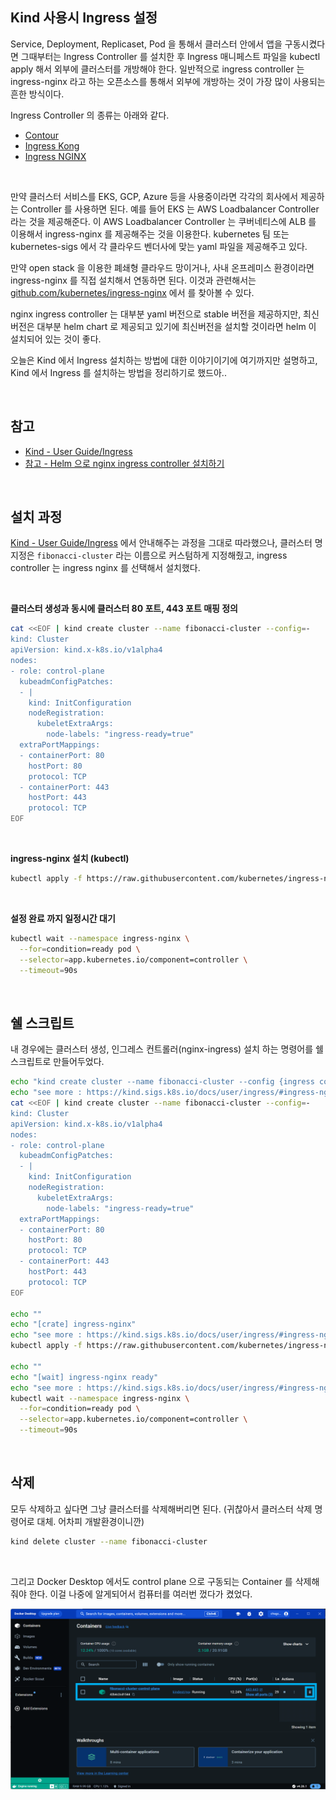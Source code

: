 ## Kind 사용시 Ingress 설정

Service, Deployment, Replicaset, Pod 을 통해서 클러스터 안에서 앱을 구동시켰다면 그때부터는 Ingress Controller 를 설치한 후 Ingress 매니페스트 파일을 kubectl apply 해서 외부에 클러스터를 개방해야 한다. 일반적으로 ingress controller 는 ingress-nginx 라고 하는 오픈소스를 통해서 외부에 개방하는 것이 가장 많이 사용되는 흔한 방식이다.<br>

Ingress Controller 의 종류는 아래와 같다.<br>

- [Contour](https://kind.sigs.k8s.io/docs/user/ingress/#contour)
- [Ingress Kong](https://kind.sigs.k8s.io/docs/user/ingress/#ingress-kong)
- [Ingress NGINX](https://kind.sigs.k8s.io/docs/user/ingress/#ingress-nginx)

<br>



만약 클러스터 서비스를 EKS, GCP, Azure 등을 사용중이라면 각각의 회사에서 제공하는 Controller 를 사용하면 된다. 예를 들어 EKS 는 AWS Loadbalancer Controller 라는 것을 제공해준다. 이 AWS Loadbalancer Controller 는 쿠버네티스에 ALB 를 이용해서 ingress-nginx 를 제공해주는 것을 이용한다. kubernetes 팀 또는 kubernetes-sigs 에서 각 클라우드 벤더사에 맞는 yaml 파일을 제공해주고 있다.<br>

만약 open stack 을 이용한 폐쇄형 클라우드 망이거나, 사내 온프레미스 환경이라면 ingress-nginx 를 직접 설치해서 연동하면 된다. 이것과 관련해서는 [github.com/kubernetes/ingress-nginx](https://github.com/kubernetes/ingress-nginx/) 에서  를 찾아볼 수 있다.<br>

nginx ingress controller 는 대부분 yaml 버전으로 stable 버전을 제공하지만, 최신버전은 대부분 helm chart 로 제공되고 있기에 최신버전을 설치할 것이라면 helm 이 설치되어 있는 것이 좋다.<br>

오늘은 Kind 에서 Ingress 설치하는 방법에 대한 이야기이기에 여기까지만 설명하고, Kind 에서 Ingress 를 설치하는 방법을 정리하기로 했드아..<br>

<br>



## 참고

- [Kind - User Guide/Ingress](https://kind.sigs.k8s.io/docs/user/ingress/)
- [참고 - Helm 으로 nginx ingress controller 설치하기](https://hyeo-noo.tistory.com/385)

<br>



## 설치 과정

[Kind - User Guide/Ingress](https://kind.sigs.k8s.io/docs/user/ingress/) 에서 안내해주는 과정을 그대로 따라했으나, 클러스터 명 지정은 `fibonacci-cluster` 라는 이름으로 커스텀하게 지정해줬고, ingress controller 는 ingress nginx 를 선택해서 설치했다. <br>

<br>



**클러스터 생성과 동시에 클러스터 80 포트, 443 포트 매핑 정의**<br>

```bash
cat <<EOF | kind create cluster --name fibonacci-cluster --config=-
kind: Cluster
apiVersion: kind.x-k8s.io/v1alpha4
nodes:
- role: control-plane
  kubeadmConfigPatches:
  - |
    kind: InitConfiguration
    nodeRegistration:
      kubeletExtraArgs:
        node-labels: "ingress-ready=true"
  extraPortMappings:
  - containerPort: 80
    hostPort: 80
    protocol: TCP
  - containerPort: 443
    hostPort: 443
    protocol: TCP
EOF
```

<br>



**ingress-nginx 설치 (kubectl)**<br>

```bash
kubectl apply -f https://raw.githubusercontent.com/kubernetes/ingress-nginx/main/deploy/static/provider/kind/deploy.yaml
```

<br>



**설정 완료 까지 일정시간 대기**<br>

```bash
kubectl wait --namespace ingress-nginx \
  --for=condition=ready pod \
  --selector=app.kubernetes.io/component=controller \
  --timeout=90s
```

<br>



## 쉘 스크립트

내 경우에는 클러스터 생성, 인그레스 컨트롤러(nginx-ingress) 설치 하는 명령어를 쉘스크립트로 만들어두었다.

```bash
echo "kind create cluster --name fibonacci-cluster --config {ingress config}"
echo "see more : https://kind.sigs.k8s.io/docs/user/ingress/#ingress-nginx"
cat <<EOF | kind create cluster --name fibonacci-cluster --config=-
kind: Cluster
apiVersion: kind.x-k8s.io/v1alpha4
nodes:
- role: control-plane
  kubeadmConfigPatches:
  - |
    kind: InitConfiguration
    nodeRegistration:
      kubeletExtraArgs:
        node-labels: "ingress-ready=true"
  extraPortMappings:
  - containerPort: 80
    hostPort: 80
    protocol: TCP
  - containerPort: 443
    hostPort: 443
    protocol: TCP
EOF

echo ""
echo "[crate] ingress-nginx"
echo "see more : https://kind.sigs.k8s.io/docs/user/ingress/#ingress-nginx"
kubectl apply -f https://raw.githubusercontent.com/kubernetes/ingress-nginx/main/deploy/static/provider/kind/deploy.yaml

echo ""
echo "[wait] ingress-nginx ready"
echo "see more : https://kind.sigs.k8s.io/docs/user/ingress/#ingress-nginx"
kubectl wait --namespace ingress-nginx \
  --for=condition=ready pod \
  --selector=app.kubernetes.io/component=controller \
  --timeout=90s
```

<br>



## 삭제

모두 삭제하고 싶다면 그냥 클러스터를 삭제해버리면 된다. (귀찮아서 클러스터 삭제 명령어로 대체. 어차피 개발환경이니깐)

```bash
kind delete cluster --name fibonacci-cluster
```

<br>



그리고 Docker Desktop 에서도 control plane 으로 구동되는 Container 를 삭제해줘야 한다. 이걸 나중에 알게되어서 컴퓨터를 여러번 껐다가 켰었다.

<img src="./img/INSTALL/3.png"/>





